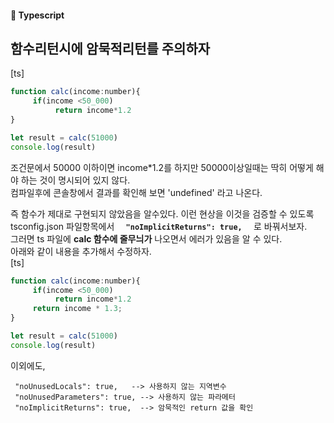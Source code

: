 #### 🍎 Typescript


## 함수리턴시에 암묵적리턴를 주의하자
[ts]
```js
function calc(income:number){
     if(income <50_000)
          return income*1.2
}

let result = calc(51000)
console.log(result)
```
조건문에서 50000 이하이면 income*1.2를 하지만 50000이상일때는 딱히 어떻게 해야 하는 것이 명시되어 있지 않다.   
컴파일후에 콘솔창에서 결과를 확인해 보면 'undefined' 라고 나온다.   

즉 함수가 제대로 구현되지 않았음을 알수있다. 이런 현상을  이것을 검증할 수 있도록  
tsconfig.json 파일항목에서  **```   "noImplicitReturns": true,   ```** 로 바꿔서보자.   
그러면 ts 파일에 **calc 함수에 줄무늬가** 나오면서 에러가 있음을 알 수 있다.   
아래와 같이 내용을 추가해서 수정하자.  
[ts]
```js
function calc(income:number){
     if(income <50_000)
          return income*1.2
     return income * 1.3;
}

let result = calc(51000)
console.log(result)
```
이외에도,  

```
 "noUnusedLocals": true,   --> 사용하지 않는 지역변수
 "noUnusedParameters": true, --> 사용하지 않는 파라메터 
 "noImplicitReturns": true,  --> 암묵적인 return 값을 확인
```



